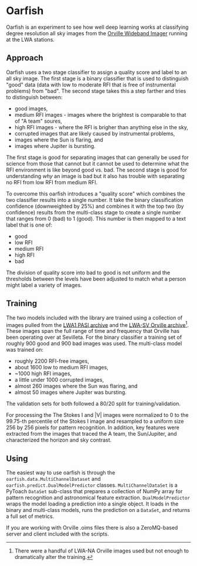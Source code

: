 Oarfish
=======
Oarfish is an experiment to see how well deep learning works at classifying degree resolution
all sky images from the [Orville Wideband Imager](https://github.com/lwa-project/orville_wideband_imager)
running at the LWA stations.

Approach
--------
Oarfish uses a two stage classifier to assign a quality score and label to an all sky image.  The
first stage is a binary classifier that is used to distinguish "good" data (data with low to moderate
RFI that is free of instrumental problems) from "bad".  The second stage takes this a step farther
and tries to distinguish between:
 * good images,
 * medium RFI images - images where the brightest is comparable to that of "A team" soures,
 * high RFI images - where the RFI is brigher than anything else in the sky,
 * corrupted images that are likely caused by instrumental problems,
 * images where the Sun is flaring, and
 * images where Jupiter is bursting.

The first stage is good for separating images that can generally be used for science from those that
cannot but it cannot be used to determine what the RFI environment is like beyond good vs. bad.  The
second stage is good for understanding *why* an image is bad but it also has trouble with separating
no RFI from low RFI from medium RFI.

To overcome this oarfish introduces a "quality score" which combines the two classifier results into
a single number.  It take the binary classification confidence (downweighted by 25%) and combines it
with the top two (by confidence) results from the multi-class stage to create a single number that
ranges from 0 (bad) to 1 (good).  This number is then mapped to a text label that is one of:
 * good
 * low RFI
 * medium RFI
 * high RFI
 * bad

The division of quality score into bad to good is not uniform and the thresholds between the levels
have been adjusted to match what a person might label a variety of images.

Training
--------
The two models included with the library are trained using a collection of images pulled from the [LWA1 PASI archive](https://lda10g.alliance.unm.edu/PASI/) and the 
[LWA-SV Orville archive](https://lda10g.alliance.unm.edu/Orville/)[^1].  These images
span the full range of time and frequency that Orville has been operating over at
Sevilleta.  For the binary classifier a training set of roughly 900 good and 900 bad images was used.
The multi-class model was trained on:
 * roughly 2200 RFI-free images,
 * about 1600 low to medium RFI images,
 * ~1000 high RFI images,
 * a little under 1000 corrupted images,
 * almost 260 images where the Sun was flaring, and
 * almost 50 images where Jupiter was bursting.

The validation sets for both followed a 80/20 split for training/validation.

For processing the The Stokes I and |V| images were normalized to 0 to the 99.75-th percentile of the
Stokes I image and resampled to a uniform size 256 by 256 pixels for pattern recognition.  In addition,
key features were extracted from the images that traced the A team, the Sun/Jupiter, and characterized
the horizon and sky contrast.

Using
-----
The easiest way to use oarfish is through the `oarfish.data.MultiChannelDataset` and `oarfish.predict.DualModelPredictor`
classes.  `MultiChannelDataSet` is a PyToach `DataSet` sub-class that prepares a collection of NumPy
array for pattern recognition and astronomical feature extraction.  `DualModelPredictor` wraps the model
loading a prediction into a single object.  It loads in the binary and multi-class models, runs the
prediction on a `DataSet`, and returns a full set of metrics.

If you are working with Orville .oims files there is also a ZeroMQ-based server and client included with
the scripts.

[^1]: There were a handful of LWA-NA Orville images used but not enough to dramatically alter the training.
